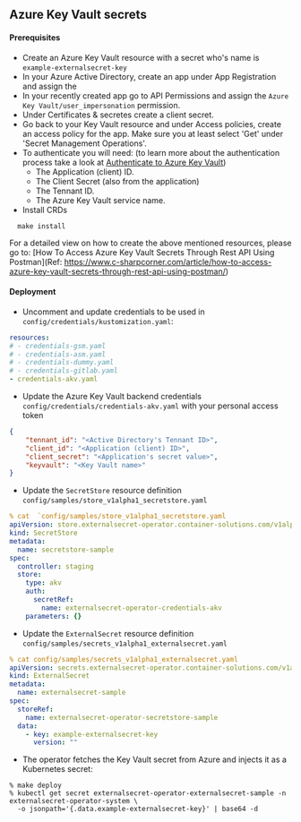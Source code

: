 ## Azure Key Vault secrets

#### Prerequisites

- Create an Azure Key Vault resource with a secret who's name is `example-externalsecret-key`
- In your Azure Active Directory, create an app under App Registration and assign the 
- In your recently created app go to API Permissions and assign the `Azure Key Vault/user_impersonation` permission.
- Under Certificates & secretes create a client secret.
- Go back to your Key Vault resource and under Access policies, create an access policy for the app. Make sure you at least select 'Get' under 'Secret Management Operations'.
- To authenticate you will need: (to learn more about the authentication process take a look at [Authenticate to Azure Key Vault](https://docs.microsoft.com/en-us/azure/key-vault/general/authentication))
    - The Application (client) ID.
    - The Client Secret (also from the application)
    - The Tennant ID.
    - The Azure Key Vault service name.
- Install CRDs
```
  make install
```

For a detailed view on how to create the above mentioned resources, please go to: [How To Access Azure Key Vault Secrets Through Rest API Using Postman](Ref: https://www.c-sharpcorner.com/article/how-to-access-azure-key-vault-secrets-through-rest-api-using-postman/)


#### Deployment

- Uncomment and update credentials to be used in `config/credentials/kustomization.yaml`:

```yaml
resources:
# - credentials-gsm.yaml
# - credentials-asm.yaml
# - credentials-dummy.yaml
# - credentials-gitlab.yaml
- credentials-akv.yaml

```

- Update the Azure Key Vault backend credentials `config/credentials/credentials-akv.yaml` with your personal access token

```json
{
    "tennant_id": "<Active Directory's Tennant ID>",
    "client_id": "<Application (client) ID>",
    "client_secret": "<Application's secret value>",
    "keyvault": "<Key Vault name>"
}
```

-  Update the `SecretStore` resource definition `config/samples/store_v1alpha1_secretstore.yaml`
```yaml
% cat  `config/samples/store_v1alpha1_secretstore.yaml
apiVersion: store.externalsecret-operator.container-solutions.com/v1alpha1
kind: SecretStore
metadata:
  name: secretstore-sample
spec:
  controller: staging
  store:
    type: akv
    auth:
      secretRef:
        name: externalsecret-operator-credentials-akv
    parameters: {}
```

-  Update the `ExternalSecret` resource definition `config/samples/secrets_v1alpha1_externalsecret.yaml`
```yaml
% cat config/samples/secrets_v1alpha1_externalsecret.yaml
apiVersion: secrets.externalsecret-operator.container-solutions.com/v1alpha1
kind: ExternalSecret
metadata:
  name: externalsecret-sample
spec:
  storeRef:
    name: externalsecret-operator-secretstore-sample
  data:
    - key: example-externalsecret-key
      version: ""
```

- The operator fetches the Key Vault secret from Azure and injects it as a Kubernetes secret:

```shell
% make deploy
% kubectl get secret externalsecret-operator-externalsecret-sample -n externalsecret-operator-system \
  -o jsonpath='{.data.example-externalsecret-key}' | base64 -d
```
